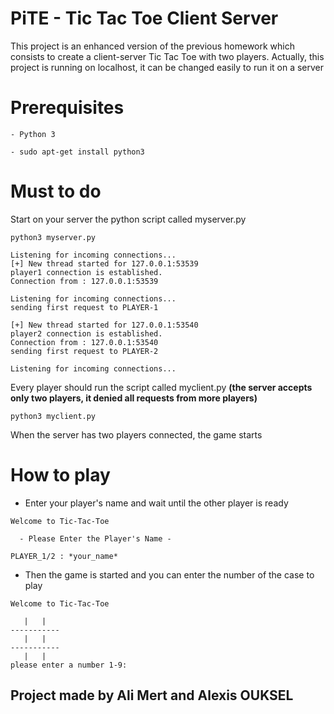 # PiTE - Tic Tac Toe Client Server

 This project is an enhanced version of the previous homework which consists to create a client-server Tic Tac Toe with two players.
 Actually, this project is running on localhost, it can be changed easily to run it on a server

# Prerequisites

    - Python 3

    - sudo apt-get install python3


# Must to do

Start on your server the python script called myserver.py

```
python3 myserver.py
```

```
Listening for incoming connections...
[+] New thread started for 127.0.0.1:53539
player1 connection is established.
Connection from : 127.0.0.1:53539

Listening for incoming connections...
sending first request to PLAYER-1

[+] New thread started for 127.0.0.1:53540
player2 connection is established.
Connection from : 127.0.0.1:53540
sending first request to PLAYER-2

Listening for incoming connections...
```

 Every player should run the script called myclient.py **(the server accepts only two players, it denied all requests from more players)**

```
python3 myclient.py
```

 When the server has two players connected, the game starts

# How to play

* Enter your player's name and wait until the other player is ready
```
Welcome to Tic-Tac-Toe

  - Please Enter the Player's Name -

PLAYER_1/2 : *your_name*

```
* Then the game is started and you can enter the number of the case to play

```
Welcome to Tic-Tac-Toe

   |   |
-----------
   |   |
-----------
   |   |
please enter a number 1-9:
```


## Project made by **Ali Mert** and **Alexis OUKSEL**